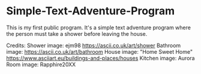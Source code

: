 # Simple-Text-Adventure-Program
This is my first public program. It's a simple text adventure program where the person must take a shower before leaving the house.

Credits:
Shower image: ejm98 https://ascii.co.uk/art/shower
Bathroom image: https://ascii.co.uk/art/bathroom
House image: "Home Sweet Home" https://www.asciiart.eu/buildings-and-places/houses
Kitchen image: Aurora
Room image: Rapphire20XX

